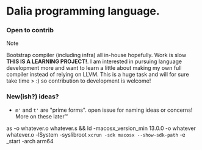 # Dalia programming language. 
### Open to contrib

>[!NOTE]
> Bootstrap compiler (including infra) all in-house hopefully. Work is slow **THIS IS A LEARNING PROJECT!**. I am interested in pursuing language 
> development more and want to learn a little about making my own full compiler instead of relying on LLVM. This is a huge task and will for sure take time > :) so contribution to development is welcome!


### New(ish?) ideas?
- `m'` and `t'` are "prime forms". open issue for naming ideas or concerns! More on these later:tm:


as -o whatever.o whatever.s && ld -macosx_version_min 13.0.0 -o whatever whatever.o -lSystem -syslibroot `xcrun -sdk macosx --show-sdk-path` -e _start -arch arm64
